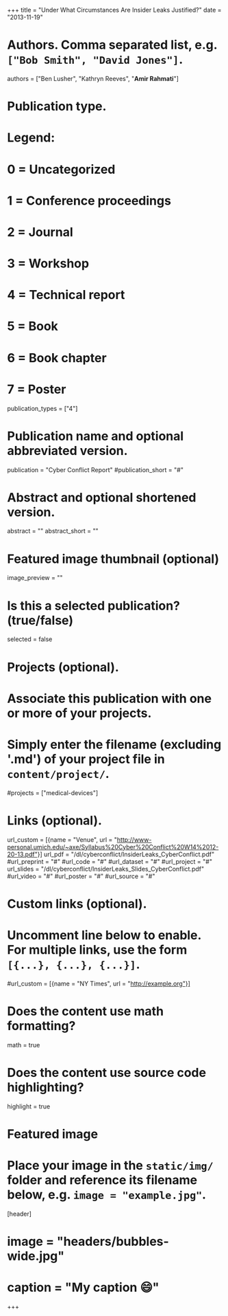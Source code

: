 +++
title = "Under What Circumstances Are Insider Leaks Justified?"
date = "2013-11-19"

# Authors. Comma separated list, e.g. `["Bob Smith", "David Jones"]`.
authors = ["Ben Lusher", "Kathryn Reeves", "**Amir Rahmati**"]

# Publication type.
# Legend:
# 0 = Uncategorized
# 1 = Conference proceedings
# 2 = Journal
# 3 = Workshop
# 4 = Technical report
# 5 = Book
# 6 = Book chapter
# 7 = Poster
publication_types = ["4"]

# Publication name and optional abbreviated version.
publication = "Cyber Conflict Report"
#publication_short = "#"

# Abstract and optional shortened version.
abstract = ""
abstract_short = ""

# Featured image thumbnail (optional)
image_preview = ""

# Is this a selected publication? (true/false)
selected = false

# Projects (optional).
#   Associate this publication with one or more of your projects.
#   Simply enter the filename (excluding '.md') of your project file in `content/project/`.
#projects = ["medical-devices"]

# Links (optional).
url_custom = [{name = "Venue", url = "http://www-personal.umich.edu/~axe/Syllabus%20Cyber%20Conflict%20W14%2012-20-13.pdf"}]
url_pdf = "/dl/cyberconflict/InsiderLeaks_CyberConflict.pdf"
#url_preprint = "#"
#url_code = "#"
#url_dataset = "#"
#url_project = "#"
url_slides = "/dl/cyberconflict/InsiderLeaks_Slides_CyberConflict.pdf"
#url_video = "#"
#url_poster = "#"
#url_source = "#"

# Custom links (optional).
#   Uncomment line below to enable. For multiple links, use the form `[{...}, {...}, {...}]`.
#url_custom = [{name = "NY Times", url = "http://example.org"}]

# Does the content use math formatting?
math = true

# Does the content use source code highlighting?
highlight = true

# Featured image
# Place your image in the `static/img/` folder and reference its filename below, e.g. `image = "example.jpg"`.
[header]
# image = "headers/bubbles-wide.jpg"
# caption = "My caption :smile:"

+++

